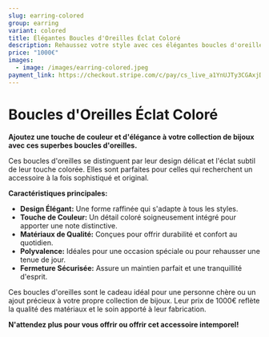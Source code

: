 ```yaml
---
slug: earring-colored
group: earring
variant: colored
title: Élégantes Boucles d'Oreilles Éclat Coloré
description: Rehaussez votre style avec ces élégantes boucles d'oreilles. Leur design raffiné met en valeur une subtile touche de couleur, parfaites pour ajouter une note de sophistication à toutes vos tenues. Fabriquées avec des matériaux de qualité, elles offrent confort et durabilité.
price: "1000€"
images:
  - image: /images/earring-colored.jpeg
payment_link: https://checkout.stripe.com/c/pay/cs_live_a1YnUJTy3CGAxjDfro7RK0dvNJ1klGP2bkFRAN0T97vPvkzHmvqwVKLdTj
---
```


# Boucles d'Oreilles Éclat Coloré

**Ajoutez une touche de couleur et d'élégance à votre collection de bijoux avec ces superbes boucles d'oreilles.**

Ces boucles d'oreilles se distinguent par leur design délicat et l'éclat subtil de leur touche colorée. Elles sont parfaites pour celles qui recherchent un accessoire à la fois sophistiqué et original.

**Caractéristiques principales:**

* **Design Élégant:** Une forme raffinée qui s'adapte à tous les styles.
* **Touche de Couleur:** Un détail coloré soigneusement intégré pour apporter une note distinctive.
* **Matériaux de Qualité:** Conçues pour offrir durabilité et confort au quotidien.
* **Polyvalence:** Idéales pour une occasion spéciale ou pour rehausser une tenue de jour.
* **Fermeture Sécurisée:** Assure un maintien parfait et une tranquillité d'esprit.

Ces boucles d'oreilles sont le cadeau idéal pour une personne chère ou un ajout précieux à votre propre collection de bijoux. Leur prix de 1000€ reflète la qualité des matériaux et le soin apporté à leur fabrication.

**N'attendez plus pour vous offrir ou offrir cet accessoire intemporel!**
